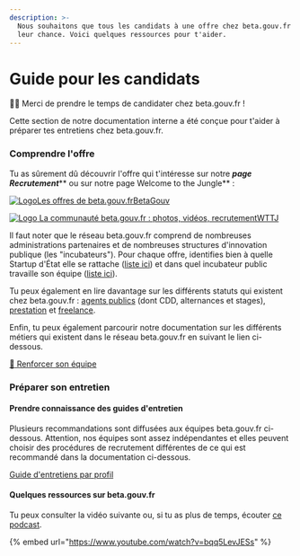 ```yaml
---
description: >-
  Nous souhaitons que tous les candidats à une offre chez beta.gouv.fr aient
  leur chance. Voici quelques ressources pour t'aider.
---
```


# Guide pour les candidats

👋🏽 Merci de prendre le temps de candidater chez beta.gouv.fr !

Cette section de notre documentation interne a été conçue pour t'aider à préparer tes entretiens chez beta.gouv.fr.



### Comprendre l'offre <a href="#comprendre-loffre" id="comprendre-loffre"></a>

Tu as sûrement dû découvrir l'offre qui t'intéresse sur notre _**page Recrutement**_** ou sur notre page Welcome to the Jungle** :

[![Logo](https://beta.gouv.fr/assets/images/favicons/android-chrome-192x192.png)Les offres de beta.gouv.frBetaGouv](https://beta.gouv.fr/recrutement/)



[![Logo](https://cdn.welcometothejungle.com/wttj-front/production/assets/images/favicon.png)  La communauté beta.gouv.fr : photos, vidéos, recrutementWTTJ](https://www.welcometothejungle.com/fr/companies/communaute-beta-gouv)

Il faut noter que le réseau beta.gouv.fr comprend de nombreuses administrations partenaires et de nombreuses structures d'innovation publique (les "incubateurs"). Pour chaque offre, identifies bien à quelle Startup d'État elle se rattache ([liste ici](https://beta.gouv.fr/startups/)) et dans quel incubateur public travaille son équipe ([liste ici](https://beta.gouv.fr/communaute/)).

Tu peux également en lire davantage sur les différents statuts qui existent chez beta.gouv.fr : [agents publics](../les-differents-statuts/fonctionnaires-et-contractuels-de-la-fonction-publique.md) (dont CDD, alternances et stages), [prestation](../les-differents-statuts/salaries-des-societes-de-prestation/) et [freelance](../les-differents-statuts/independants-freelances/).

Enfin, tu peux également parcourir notre documentation sur les différents métiers qui existent dans le réseau beta.gouv.fr en suivant le lien ci-dessous.

[👥 Renforcer son équipe](../../gerer-son-produit/renforcer-l-equipe/)



### Préparer son entretien <a href="#preparer-son-entretien" id="preparer-son-entretien"></a>

#### Prendre connaissance des guides d'entretien <a href="#prendre-connaissance-des-guides-dentretien" id="prendre-connaissance-des-guides-dentretien"></a>

Plusieurs recommandations sont diffusées aux équipes beta.gouv.fr ci-dessous. Attention, nos équipes sont assez indépendantes et elles peuvent choisir des procédures de recrutement différentes de ce qui est recommandé dans la documentation ci-dessous.

[Guide d'entretiens par profil](../../gerer-son-produit/renforcer-l-equipe/guide-dentretiens-par-profil.md)

#### Quelques ressources sur beta.gouv.fr <a href="#quelques-ressources-sur-beta.gouv.fr" id="quelques-ressources-sur-beta.gouv.fr"></a>

Tu peux consulter la vidéo suivante ou, si tu as plus de temps, écouter [ce podcast](https://yolocracy.org/publications/turbulents-5-ishan-bhojwani-beta-gouv/).



{% embed url="https://www.youtube.com/watch?v=bqq5LevJESs" %}

